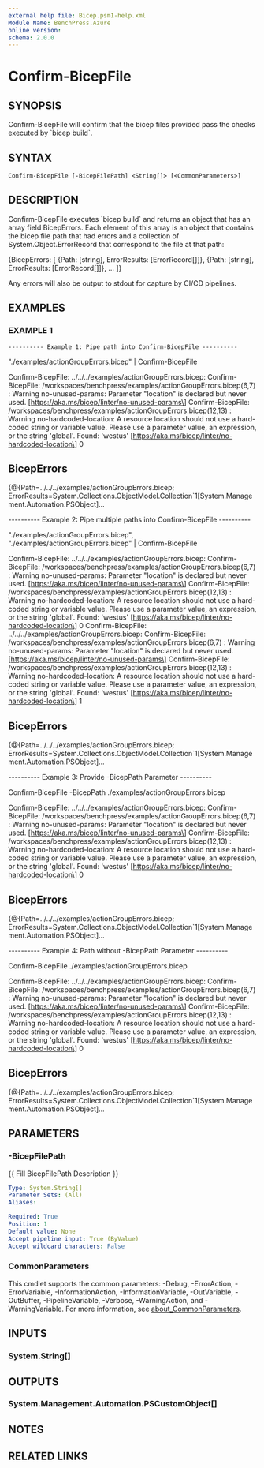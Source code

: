 ```yaml
---
external help file: Bicep.psm1-help.xml
Module Name: BenchPress.Azure
online version:
schema: 2.0.0
---
```


# Confirm-BicepFile

## SYNOPSIS
Confirm-BicepFile will confirm that the bicep files provided pass the checks executed by \`bicep build\`.

## SYNTAX

```
Confirm-BicepFile [-BicepFilePath] <String[]> [<CommonParameters>]
```

## DESCRIPTION
Confirm-BicepFile executes \`bicep build\` and returns an object that has an array field BicepErrors.
Each element of
this array is an object that contains the bicep file path that had errors and a collection of
System.Object.ErrorRecord that correspond to the file at that path:

{BicepErrors: \[
    {Path: \[string\], ErrorResults: \[ErrorRecord\[\]\]}, {Path: \[string\], ErrorResults: \[ErrorRecord\[\]\]}, ...
  \]}

Any errors will also be output to stdout for capture by CI/CD pipelines.

## EXAMPLES

### EXAMPLE 1
```
---------- Example 1: Pipe path into Confirm-BicepFile ----------
```

"./examples/actionGroupErrors.bicep" | Confirm-BicepFile

Confirm-BicepFile: ../../../examples/actionGroupErrors.bicep:
Confirm-BicepFile: /workspaces/benchpress/examples/actionGroupErrors.bicep(6,7) : Warning no-unused-params: Parameter "location" is declared but never used.
\[https://aka.ms/bicep/linter/no-unused-params\]
Confirm-BicepFile: /workspaces/benchpress/examples/actionGroupErrors.bicep(12,13) : Warning no-hardcoded-location: A resource location should not use a hard-coded string or variable value.
Please use a parameter value, an expression, or the string 'global'.
Found: 'westus' \[https://aka.ms/bicep/linter/no-hardcoded-location\]
0

BicepErrors
-----------
{@{Path=../../../examples/actionGroupErrors.bicep; ErrorResults=System.Collections.ObjectModel.Collection\`1\[System.Management.Automation.PSObject\]…

---------- Example 2: Pipe multiple paths into Confirm-BicepFile ----------

"./examples/actionGroupErrors.bicep", "./examples/actionGroupErrors.bicep" | Confirm-BicepFile

Confirm-BicepFile: ../../../examples/actionGroupErrors.bicep:
Confirm-BicepFile: /workspaces/benchpress/examples/actionGroupErrors.bicep(6,7) : Warning no-unused-params: Parameter "location" is declared but never used.
\[https://aka.ms/bicep/linter/no-unused-params\]
Confirm-BicepFile: /workspaces/benchpress/examples/actionGroupErrors.bicep(12,13) : Warning no-hardcoded-location: A resource location should not use a hard-coded string or variable value.
Please use a parameter value, an expression, or the string 'global'.
Found: 'westus' \[https://aka.ms/bicep/linter/no-hardcoded-location\]
0
Confirm-BicepFile: ../../../examples/actionGroupErrors.bicep:
Confirm-BicepFile: /workspaces/benchpress/examples/actionGroupErrors.bicep(6,7) : Warning no-unused-params: Parameter "location" is declared but never used.
\[https://aka.ms/bicep/linter/no-unused-params\]
Confirm-BicepFile: /workspaces/benchpress/examples/actionGroupErrors.bicep(12,13) : Warning no-hardcoded-location: A resource location should not use a hard-coded string or variable value.
Please use a parameter value, an expression, or the string 'global'.
Found: 'westus' \[https://aka.ms/bicep/linter/no-hardcoded-location\]
1

BicepErrors
-----------
{@{Path=../../../examples/actionGroupErrors.bicep; ErrorResults=System.Collections.ObjectModel.Collection\`1\[System.Management.Automation.PSObject\]…

---------- Example 3: Provide -BicepPath Parameter ----------

Confirm-BicepFile -BicepPath ./examples/actionGroupErrors.bicep

Confirm-BicepFile: ../../../examples/actionGroupErrors.bicep:
Confirm-BicepFile: /workspaces/benchpress/examples/actionGroupErrors.bicep(6,7) : Warning no-unused-params: Parameter "location" is declared but never used.
\[https://aka.ms/bicep/linter/no-unused-params\]
Confirm-BicepFile: /workspaces/benchpress/examples/actionGroupErrors.bicep(12,13) : Warning no-hardcoded-location: A resource location should not use a hard-coded string or variable value.
Please use a parameter value, an expression, or the string 'global'.
Found: 'westus' \[https://aka.ms/bicep/linter/no-hardcoded-location\]
0

BicepErrors
-----------
{@{Path=../../../examples/actionGroupErrors.bicep; ErrorResults=System.Collections.ObjectModel.Collection\`1\[System.Management.Automation.PSObject\]…

---------- Example 4: Path without -BicepPath Parameter ----------

Confirm-BicepFile ./examples/actionGroupErrors.bicep

Confirm-BicepFile: ../../../examples/actionGroupErrors.bicep:
Confirm-BicepFile: /workspaces/benchpress/examples/actionGroupErrors.bicep(6,7) : Warning no-unused-params: Parameter "location" is declared but never used.
\[https://aka.ms/bicep/linter/no-unused-params\]
Confirm-BicepFile: /workspaces/benchpress/examples/actionGroupErrors.bicep(12,13) : Warning no-hardcoded-location: A resource location should not use a hard-coded string or variable value.
Please use a parameter value, an expression, or the string 'global'.
Found: 'westus' \[https://aka.ms/bicep/linter/no-hardcoded-location\]
0

BicepErrors
-----------
{@{Path=../../../examples/actionGroupErrors.bicep; ErrorResults=System.Collections.ObjectModel.Collection\`1\[System.Management.Automation.PSObject\]…

## PARAMETERS

### -BicepFilePath
{{ Fill BicepFilePath Description }}

```yaml
Type: System.String[]
Parameter Sets: (All)
Aliases:

Required: True
Position: 1
Default value: None
Accept pipeline input: True (ByValue)
Accept wildcard characters: False
```

### CommonParameters
This cmdlet supports the common parameters: -Debug, -ErrorAction, -ErrorVariable, -InformationAction, -InformationVariable, -OutVariable, -OutBuffer, -PipelineVariable, -Verbose, -WarningAction, and -WarningVariable. For more information, see [about_CommonParameters](http://go.microsoft.com/fwlink/?LinkID=113216).

## INPUTS

### System.String[]
## OUTPUTS

### System.Management.Automation.PSCustomObject[]
## NOTES

## RELATED LINKS
